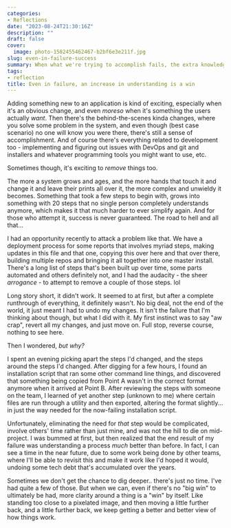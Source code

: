 ```yaml
---
categories:
- Reflections
date: "2023-08-24T21:30:16Z"
description: ""
draft: false
cover:
  image: photo-1582455462467-b2bf6e3e211f.jpg
slug: even-in-failure-success
summary: When what we're trying to accomplish fails, the extra knowledge and clarity we get just by making the attempt is a win all by itself.
tags:
- reflection
title: Even in failure, an increase in understanding is a win
---
```

Adding something new to an application is kind of exciting, especially when it's an obvious change, and even _moreso_ when it's something the users actually _want_. Then there's the behind-the-scenes kinda changes, where you solve some problem in the system, and even though (best case scenario) no one will know you were there, there's still a sense of accomplishment. And of course there's everything related to development too - implementing and figuring out issues with DevOps and git and installers and whatever programming tools you might want to use, etc.

Sometimes though, it's exciting to _remove_ things too.

The more a system grows and ages, and the more hands that touch it and change it and leave their prints all over it, the more complex and unwieldy it becomes. Something that took a few steps to begin with, grows into something with 20 steps that no single person completely understands anymore, which makes it that much harder to ever simplify again. And for those who attempt it, success is never guaranteed. The road to hell and all that...

I had an opportunity recently to attack a problem like that. We have a deployment process for some reports that involves myriad steps, making updates in this file and that one, copying this over here and that over there, building multiple repos and bringing it all together into one master install. There's a long list of steps that's been built up over time, some parts automated and others definitely not, and I had the audacity - the sheer _arrogance_ - to attempt to remove a couple of those steps. lol

Long story short, it didn't work. It seemed to at first, but after a complete runthrough of everything, it definitely wasn't. No big deal, not the end of the world, it just meant I had to undo my changes. It isn't the failure that I'm thinking about though, but what I did with it. My first instinct was to say "aw crap", revert all my changes, and just move on. Full stop, reverse course, nothing to see here.

Then I wondered, _but why?_

I spent an evening picking apart the steps I'd changed, and the steps around the steps I'd changed. After digging for a few hours, I found an installation script that ran some other command line things, and discovered that something being copied from Point A wasn't in the correct format anymore when it arrived at Point B. After reviewing the steps with someone on the team, I learned of yet another step (unknown to me) where certain files are run through a utility and then exported, altering the format slightly... in just the way needed for the now-failing installation script.

Unfortunately, eliminating the need for _that_ step would be complicated, involve others' time rather than just mine, and was not the hill to die on mid-project. I was bummed at first, but then realized that the end result of my failure was understanding a process _much_ better than before. In fact, I can see a time in the near future, due to some work being done by other teams, where I'll be able to revisit this and make it work like I'd hoped it would, undoing some tech debt that's accumulated over the years.

Sometimes we don't get the chance to dig deeper.. there's just no time. I've had quite a few of those. But when we can, even if there's no "big win" to ultimately be had, more clarity around a thing is a "win" by itself. Like standing too close to a pixelated image, and then moving a little further back, and a little further back, we keep getting a better and better view of how things work.
